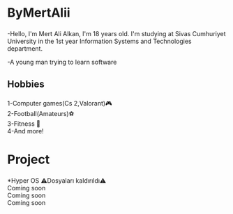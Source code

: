 <h1 align="left">ByMertAlii</h1>

###

<p align="left">-Hello, I'm Mert Ali Alkan, I'm 18 years old. I'm studying at Sivas Cumhuriyet University in the 1st year Information Systems and Technologies department.</p>
<p align="left">-A young man trying to learn software

  
###

<h2 align="left">Hobbies</h2>

###

<p align="left">1-Computer games(Cs 2,Valorant)🎮<br>2-Football(Amateurs)⚽<br>3-Fitness 💪<br>4-And more!</p>


<h1 align="left">Project</h1>

###

<p align="left">*Hyper OS ⚠️Dosyaları kaldırıldı⚠️<br>Coming soon<br>Coming soon<br>Coming soon</p>

###


